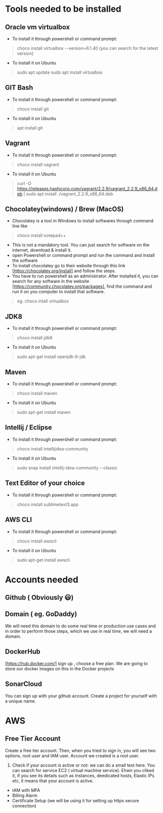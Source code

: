 # Tools needed to be installed
 ## Oracle vm virtualbox
 - To install it through powershell or command prompt:
 > choco install virtualbox --version=6.1.40 (you can search for the latest version)
 - To install it on Ubuntu
 > sudo apt update
 > sudo apt install virtualbox
 ## GIT Bash
  - To install it through powershell or command prompt:
  > choco install git
  - To install it on Ubuntu
  >  apt install git
 ## Vagrant
  - To install it through powershell or command prompt:
  > choco install vagrant
   - To install it on Ubuntu
   > curl -O https://releases.hashicorp.com/vagrant/2.2.9/vagrant_2.2.9_x86_64.deb |  sudo apt install ./vagrant_2.2.9_x86_64.deb
 ## Chocolatey(windows) / Brew (MacOS)
 - Chocolatey is a tool in Windows to install softwares through command line like
 > choco install notepad++ 
 - This is not a mandatory tool. You can just search for software on the internet, download & install it. 
 - open Powershell or command prompt and run the command and install the software
 - To install chocolatey go to their website through this link [https://chocolatey.org/install] and follow the steps.
 - You have to run powershell as an administrator. After installed it, you can search for any software in the website [https://community.chocolatey.org/packages], find the command and run it on you computer to install that software.
 > eg. choco intall virtualbox
 ## JDK8
  - To install it through powershell or command prompt:
  > choco install jdk8
  - To install it on Ubuntu
  >  sudo apt-get install openjdk-8-jdk
 ## Maven
  - To install it through powershell or command prompt:
  > choco install maven
  - To install it on Ubuntu
  > sudo apt-get install maven
 ## Intellij / Eclipse
  - To install it through powershell or command prompt:
  > choco install intellijidea-community
  - To install it on Ubuntu
  > sudo snap install intellij-idea-community --classic
 ## Text Editor of your choice
  - To install it through powershell or command prompt:
  > choco install sublimetext3.app
  
 ## AWS CLI
  - To install it through powershell or command prompt:
  > choco install awscli
  - To install it on Ubuntu
  > sudo apt-get install awscli
# Accounts needed
## Github ( Obviously 😃)
## Domain ( eg. GoDaddy)
We will need this domain to do some real time or production use cases and in order to perform those steps, which we use in real time, we will need a domain.
## DockerHub
[https://hub.docker.com/] sign up , choose a free plan. We are going to store our docker images on this in the Docker projects
## SonarCloud
You can sign up with your github account. Create a project for yourself with a unique name.
# AWS
## Free Tier Account
Create a free tier account. Then, when you tried to sign in, you will see two options, root user and IAM user. Account we created is a root user. 
1. Check if your account is active or not: we can do a small test here. You can search for service EC2 ( virtual machine service). Ehwn you cliked it, if you see its details such as Instances, deedicated hosts, Elastic IPs etc, it means that your account is active.
- IAM with MFA
- Billing Alarm
- Certificate Setup (we will be using it for setting up https secure connection)

